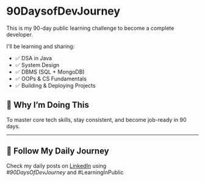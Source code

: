 # 90DaysofDevJourney
This is my 90-day public learning challenge to become a complete developer.

I'll be learning and sharing:
- ✅ DSA in Java
- ✅ System Design
- ✅ DBMS (SQL + MongoDB)
- ✅ OOPs & CS Fundamentals
- ✅ Building & Deploying Projects

## 🌱 Why I’m Doing This

To master core tech skills, stay consistent, and become job-ready in 90 days.

---

## 🔗 Follow My Daily Journey

Check my daily posts on [LinkedIn](https://www.linkedin.com/in/kartik-koul-882237330) using  
*#90DaysOfDevJourney* and #LearningInPublic
